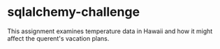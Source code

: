 # sqlalchemy-challenge

This assignment examines temperature data in Hawaii and how it might affect the querent's vacation plans.